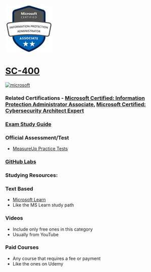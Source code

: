 <img src="/Images/certs/sc-400.png" width="150" height="150">

# [SC-400](https://learn.microsoft.com/certifications/exams/sc-400)

<a href='https://learn.microsoft.com/en-us/certifications/browse/?type=role-based&levels=intermediate' target="_blank"><img alt='microsoft' src='https://img.shields.io/badge/associate-100000?style=for-the-badge&logo=microsoft&logoColor=white&labelColor=0078D4&color=212221'/></a> 

### Related Certifications - [Microsoft Certified: Information Protection Administrator Associate](https://learn.microsoft.com/en-us/certifications/information-protection-administrator), [Microsoft Certified: Cybersecurity Architect Expert](https://learn.microsoft.com/en-us/certifications/cybersecurity-architect-expert)

### [Exam Study Guide](https://aka.ms/sc400-studyguide)

### Official Assessment/Test
- [MeasureUp Practice Tests](https://www.measureup.com/microsoft-practice-test-sc-400-microsoft-information-protection-administrator.html)
  
### [GitHub Labs](https://aka.ms/sc400labs)

### Studying Resources:

### Text Based
- [Microsoft Learn](https://learn.microsoft.com/certifications/exams/sc-400)
- Like the MS Learn study path
### Videos
- Include only free ones in this category
- Usually from YouTube
### Paid Courses
- Any course that requires a fee or payment
- Like the ones on Udemy


